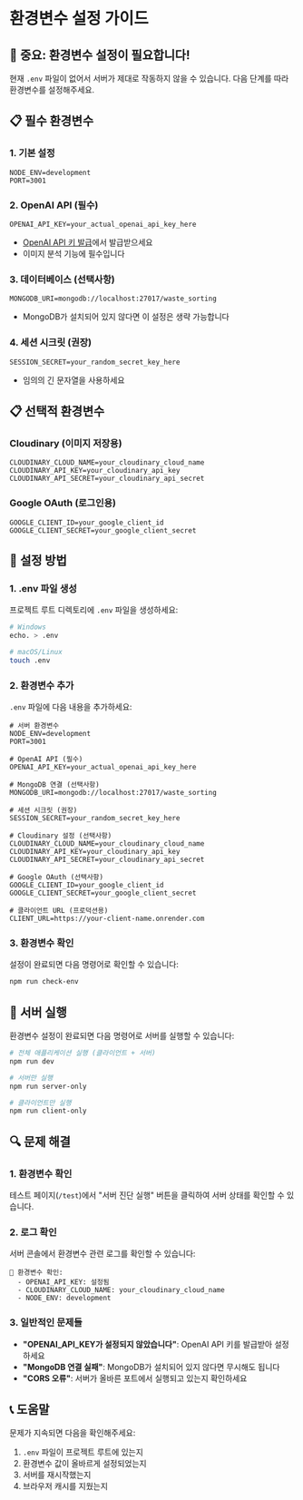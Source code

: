 # 환경변수 설정 가이드

## 🚨 중요: 환경변수 설정이 필요합니다!

현재 `.env` 파일이 없어서 서버가 제대로 작동하지 않을 수 있습니다. 다음 단계를 따라 환경변수를 설정해주세요.

## 📋 필수 환경변수

### 1. 기본 설정
```env
NODE_ENV=development
PORT=3001
```

### 2. OpenAI API (필수)
```env
OPENAI_API_KEY=your_actual_openai_api_key_here
```
- [OpenAI API 키 발급](https://platform.openai.com/api-keys)에서 발급받으세요
- 이미지 분석 기능에 필수입니다

### 3. 데이터베이스 (선택사항)
```env
MONGODB_URI=mongodb://localhost:27017/waste_sorting
```
- MongoDB가 설치되어 있지 않다면 이 설정은 생략 가능합니다

### 4. 세션 시크릿 (권장)
```env
SESSION_SECRET=your_random_secret_key_here
```
- 임의의 긴 문자열을 사용하세요

## 📋 선택적 환경변수

### Cloudinary (이미지 저장용)
```env
CLOUDINARY_CLOUD_NAME=your_cloudinary_cloud_name
CLOUDINARY_API_KEY=your_cloudinary_api_key
CLOUDINARY_API_SECRET=your_cloudinary_api_secret
```

### Google OAuth (로그인용)
```env
GOOGLE_CLIENT_ID=your_google_client_id
GOOGLE_CLIENT_SECRET=your_google_client_secret
```

## 🔧 설정 방법

### 1. .env 파일 생성
프로젝트 루트 디렉토리에 `.env` 파일을 생성하세요:

```bash
# Windows
echo. > .env

# macOS/Linux
touch .env
```

### 2. 환경변수 추가
`.env` 파일에 다음 내용을 추가하세요:

```env
# 서버 환경변수
NODE_ENV=development
PORT=3001

# OpenAI API (필수)
OPENAI_API_KEY=your_actual_openai_api_key_here

# MongoDB 연결 (선택사항)
MONGODB_URI=mongodb://localhost:27017/waste_sorting

# 세션 시크릿 (권장)
SESSION_SECRET=your_random_secret_key_here

# Cloudinary 설정 (선택사항)
CLOUDINARY_CLOUD_NAME=your_cloudinary_cloud_name
CLOUDINARY_API_KEY=your_cloudinary_api_key
CLOUDINARY_API_SECRET=your_cloudinary_api_secret

# Google OAuth (선택사항)
GOOGLE_CLIENT_ID=your_google_client_id
GOOGLE_CLIENT_SECRET=your_google_client_secret

# 클라이언트 URL (프로덕션용)
CLIENT_URL=https://your-client-name.onrender.com
```

### 3. 환경변수 확인
설정이 완료되면 다음 명령어로 확인할 수 있습니다:

```bash
npm run check-env
```

## 🚀 서버 실행

환경변수 설정이 완료되면 다음 명령어로 서버를 실행할 수 있습니다:

```bash
# 전체 애플리케이션 실행 (클라이언트 + 서버)
npm run dev

# 서버만 실행
npm run server-only

# 클라이언트만 실행
npm run client-only
```

## 🔍 문제 해결

### 1. 환경변수 확인
테스트 페이지(`/test`)에서 "서버 진단 실행" 버튼을 클릭하여 서버 상태를 확인할 수 있습니다.

### 2. 로그 확인
서버 콘솔에서 환경변수 관련 로그를 확인할 수 있습니다:
```
🔧 환경변수 확인:
  - OPENAI_API_KEY: 설정됨
  - CLOUDINARY_CLOUD_NAME: your_cloudinary_cloud_name
  - NODE_ENV: development
```

### 3. 일반적인 문제들
- **"OPENAI_API_KEY가 설정되지 않았습니다"**: OpenAI API 키를 발급받아 설정하세요
- **"MongoDB 연결 실패"**: MongoDB가 설치되어 있지 않다면 무시해도 됩니다
- **"CORS 오류"**: 서버가 올바른 포트에서 실행되고 있는지 확인하세요

## 📞 도움말

문제가 지속되면 다음을 확인해주세요:
1. `.env` 파일이 프로젝트 루트에 있는지
2. 환경변수 값이 올바르게 설정되었는지
3. 서버를 재시작했는지
4. 브라우저 캐시를 지웠는지 